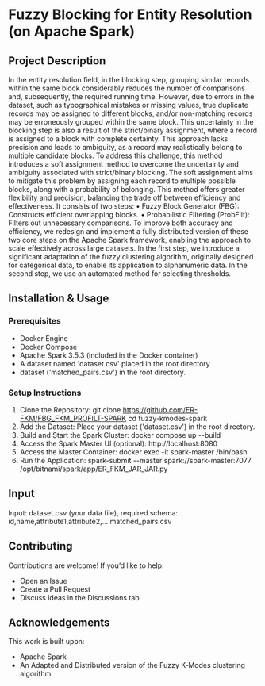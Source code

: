 # Fuzzy Blocking for Entity Resolution (on Apache Spark)

## Project Description
In the entity resolution field, in the blocking step, grouping similar records within the same block considerably reduces the number of comparisons and, subsequently, the required running time. However, due to errors in the dataset, such as typographical mistakes or missing values, true duplicate records may be assigned to different blocks, and/or non-matching records may be erroneously grouped within the same block. This uncertainty in the blocking step is also a result of the strict/binary assignment, where a record is assigned to a block with complete certainty. This approach lacks precision and leads to ambiguity, as a record may realistically belong to multiple candidate blocks.
To address this challenge, this method introduces a soft assignment method to overcome the uncertainty and ambiguity associated with strict/binary blocking. The soft assignment aims to mitigate this problem by assigning each record to multiple possible blocks, along with a probability of belonging. This method offers greater flexibility and precision, balancing the trade off between efficiency and effectiveness. It consists of two steps:
•	Fuzzy Block Generator (FBG): Constructs efficient overlapping blocks.
•	Probabilistic Filtering (ProbFilt): Filters out unnecessary comparisons.
To improve both accuracy and efficiency, we redesign and implement a fully distributed version of these two core steps on the Apache Spark framework, enabling the approach to scale effectively across large datasets. In the first step, we introduce a significant adaptation of the fuzzy clustering algorithm, originally designed for categorical data, to enable its application to alphanumeric data. In the second step, we use an automated method for selecting thresholds. 



## Installation & Usage
### Prerequisites
- Docker Engine
- Docker Compose
- Apache Spark 3.5.3 (included in the Docker container)
- A dataset named 'dataset.csv' placed in the root directory
- dataset ('matched_pairs.csv') in the root directory.

### Setup Instructions
1. Clone the Repository:
    git clone https://github.com/ER-FKM/FBG_FKM_PROFILT-SPARK
    cd fuzzy-kmodes-spark
2. Add the Dataset:
    Place your dataset ('dataset.csv') in the root directory.
3. Build and Start the Spark Cluster:
    docker compose up --build
4. Access the Spark Master UI (optional): http://localhost:8080
5. Access the Master Container:
    docker exec -it spark-master /bin/bash
6. Run the Application:
    spark-submit --master spark://spark-master:7077 /opt/bitnami/spark/app/ER_FKM_JAR_JAR.py


## Input 
Input: dataset.csv (your data file), required schema:
    id,name,attribute1,attribute2,...
	matched_pairs.csv



## Contributing
Contributions are welcome! If you’d like to help:
- Open an Issue
- Create a Pull Request
- Discuss ideas in the Discussions tab

## Acknowledgements
This work is built upon:
- Apache Spark
- An Adapted and Distributed version of the Fuzzy K‑Modes clustering algorithm


